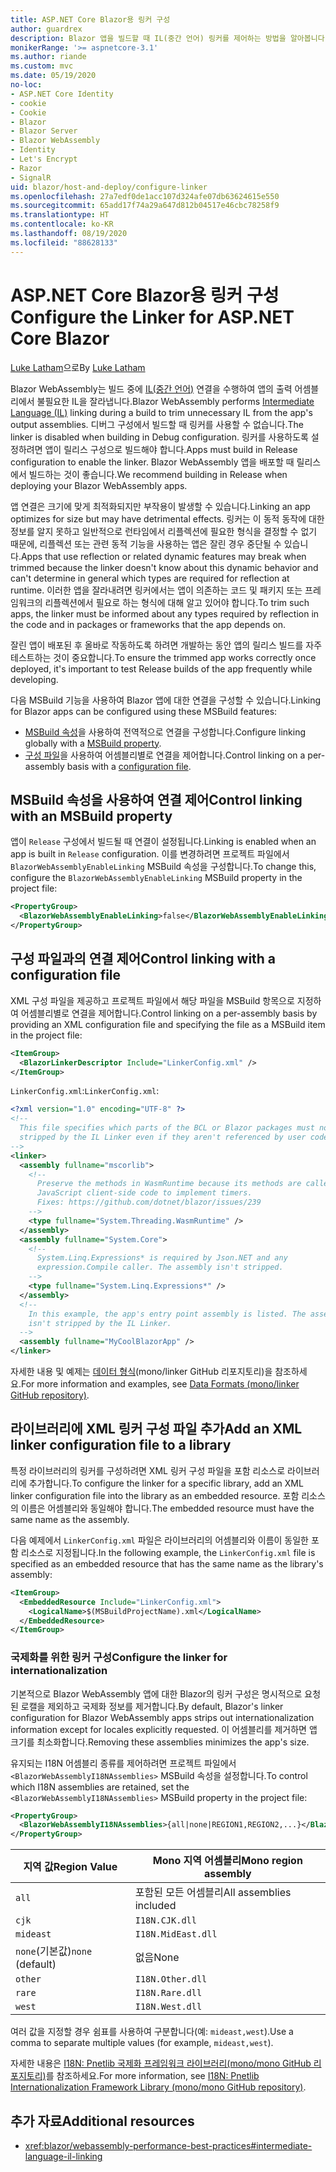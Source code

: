 ```yaml
---
title: ASP.NET Core Blazor용 링커 구성
author: guardrex
description: Blazor 앱을 빌드할 때 IL(중간 언어) 링커를 제어하는 방법을 알아봅니다.
monikerRange: '>= aspnetcore-3.1'
ms.author: riande
ms.custom: mvc
ms.date: 05/19/2020
no-loc:
- ASP.NET Core Identity
- cookie
- Cookie
- Blazor
- Blazor Server
- Blazor WebAssembly
- Identity
- Let's Encrypt
- Razor
- SignalR
uid: blazor/host-and-deploy/configure-linker
ms.openlocfilehash: 27a7edf0de1acc107d324afe07db63624615e550
ms.sourcegitcommit: 65add17f74a29a647d812b04517e46cbc78258f9
ms.translationtype: HT
ms.contentlocale: ko-KR
ms.lasthandoff: 08/19/2020
ms.locfileid: "88628133"
---
```

# <a name="configure-the-linker-for-aspnet-core-no-locblazor"></a><span data-ttu-id="cb081-103">ASP.NET Core Blazor용 링커 구성</span><span class="sxs-lookup"><span data-stu-id="cb081-103">Configure the Linker for ASP.NET Core Blazor</span></span>

<span data-ttu-id="cb081-104">[Luke Latham](https://github.com/guardrex)으로</span><span class="sxs-lookup"><span data-stu-id="cb081-104">By [Luke Latham](https://github.com/guardrex)</span></span>

<span data-ttu-id="cb081-105">Blazor WebAssembly는 빌드 중에 [IL(중간 언어)](/dotnet/standard/managed-code#intermediate-language--execution) 연결을 수행하여 앱의 출력 어셈블리에서 불필요한 IL을 잘라냅니다.</span><span class="sxs-lookup"><span data-stu-id="cb081-105">Blazor WebAssembly performs [Intermediate Language (IL)](/dotnet/standard/managed-code#intermediate-language--execution) linking during a build to trim unnecessary IL from the app's output assemblies.</span></span> <span data-ttu-id="cb081-106">디버그 구성에서 빌드할 때 링커를 사용할 수 없습니다.</span><span class="sxs-lookup"><span data-stu-id="cb081-106">The linker is disabled when building in Debug configuration.</span></span> <span data-ttu-id="cb081-107">링커를 사용하도록 설정하려면 앱이 릴리스 구성으로 빌드해야 합니다.</span><span class="sxs-lookup"><span data-stu-id="cb081-107">Apps must build in Release configuration to enable the linker.</span></span> <span data-ttu-id="cb081-108">Blazor WebAssembly 앱을 배포할 때 릴리스에서 빌드하는 것이 좋습니다.</span><span class="sxs-lookup"><span data-stu-id="cb081-108">We recommend building in Release when deploying your Blazor WebAssembly apps.</span></span> 

<span data-ttu-id="cb081-109">앱 연결은 크기에 맞게 최적화되지만 부작용이 발생할 수 있습니다.</span><span class="sxs-lookup"><span data-stu-id="cb081-109">Linking an app optimizes for size but may have detrimental effects.</span></span> <span data-ttu-id="cb081-110">링커는 이 동적 동작에 대한 정보를 알지 못하고 일반적으로 런타임에서 리플렉션에 필요한 형식을 결정할 수 없기 때문에, 리플렉션 또는 관련 동적 기능을 사용하는 앱은 잘린 경우 중단될 수 있습니다.</span><span class="sxs-lookup"><span data-stu-id="cb081-110">Apps that use reflection or related dynamic features may break when trimmed because the linker doesn't know about this dynamic behavior and can't determine in general which types are required for reflection at runtime.</span></span> <span data-ttu-id="cb081-111">이러한 앱을 잘라내려면 링커에서는 앱이 의존하는 코드 및 패키지 또는 프레임워크의 리플렉션에서 필요로 하는 형식에 대해 알고 있어야 합니다.</span><span class="sxs-lookup"><span data-stu-id="cb081-111">To trim such apps, the linker must be informed about any types required by reflection in the code and in packages or frameworks that the app depends on.</span></span> 

<span data-ttu-id="cb081-112">잘린 앱이 배포된 후 올바로 작동하도록 하려면 개발하는 동안 앱의 릴리스 빌드를 자주 테스트하는 것이 중요합니다.</span><span class="sxs-lookup"><span data-stu-id="cb081-112">To ensure the trimmed app works correctly once deployed, it's important to test Release builds of the app frequently while developing.</span></span>

<span data-ttu-id="cb081-113">다음 MSBuild 기능을 사용하여 Blazor 앱에 대한 연결을 구성할 수 있습니다.</span><span class="sxs-lookup"><span data-stu-id="cb081-113">Linking for Blazor apps can be configured using these MSBuild features:</span></span>

* <span data-ttu-id="cb081-114">[MSBuild 속성](#control-linking-with-an-msbuild-property)을 사용하여 전역적으로 연결을 구성합니다.</span><span class="sxs-lookup"><span data-stu-id="cb081-114">Configure linking globally with a [MSBuild property](#control-linking-with-an-msbuild-property).</span></span>
* <span data-ttu-id="cb081-115">[구성 파일](#control-linking-with-a-configuration-file)을 사용하여 어셈블리별로 연결을 제어합니다.</span><span class="sxs-lookup"><span data-stu-id="cb081-115">Control linking on a per-assembly basis with a [configuration file](#control-linking-with-a-configuration-file).</span></span>

## <a name="control-linking-with-an-msbuild-property"></a><span data-ttu-id="cb081-116">MSBuild 속성을 사용하여 연결 제어</span><span class="sxs-lookup"><span data-stu-id="cb081-116">Control linking with an MSBuild property</span></span>

<span data-ttu-id="cb081-117">앱이 `Release` 구성에서 빌드될 때 연결이 설정됩니다.</span><span class="sxs-lookup"><span data-stu-id="cb081-117">Linking is enabled when an app is built in `Release` configuration.</span></span> <span data-ttu-id="cb081-118">이를 변경하려면 프로젝트 파일에서 `BlazorWebAssemblyEnableLinking` MSBuild 속성을 구성합니다.</span><span class="sxs-lookup"><span data-stu-id="cb081-118">To change this, configure the `BlazorWebAssemblyEnableLinking` MSBuild property in the project file:</span></span>

```xml
<PropertyGroup>
  <BlazorWebAssemblyEnableLinking>false</BlazorWebAssemblyEnableLinking>
</PropertyGroup>
```

## <a name="control-linking-with-a-configuration-file"></a><span data-ttu-id="cb081-119">구성 파일과의 연결 제어</span><span class="sxs-lookup"><span data-stu-id="cb081-119">Control linking with a configuration file</span></span>

<span data-ttu-id="cb081-120">XML 구성 파일을 제공하고 프로젝트 파일에서 해당 파일을 MSBuild 항목으로 지정하여 어셈블리별로 연결을 제어합니다.</span><span class="sxs-lookup"><span data-stu-id="cb081-120">Control linking on a per-assembly basis by providing an XML configuration file and specifying the file as a MSBuild item in the project file:</span></span>

```xml
<ItemGroup>
  <BlazorLinkerDescriptor Include="LinkerConfig.xml" />
</ItemGroup>
```

<span data-ttu-id="cb081-121">`LinkerConfig.xml`:</span><span class="sxs-lookup"><span data-stu-id="cb081-121">`LinkerConfig.xml`:</span></span>

```xml
<?xml version="1.0" encoding="UTF-8" ?>
<!--
  This file specifies which parts of the BCL or Blazor packages must not be
  stripped by the IL Linker even if they aren't referenced by user code.
-->
<linker>
  <assembly fullname="mscorlib">
    <!--
      Preserve the methods in WasmRuntime because its methods are called by 
      JavaScript client-side code to implement timers.
      Fixes: https://github.com/dotnet/blazor/issues/239
    -->
    <type fullname="System.Threading.WasmRuntime" />
  </assembly>
  <assembly fullname="System.Core">
    <!--
      System.Linq.Expressions* is required by Json.NET and any 
      expression.Compile caller. The assembly isn't stripped.
    -->
    <type fullname="System.Linq.Expressions*" />
  </assembly>
  <!--
    In this example, the app's entry point assembly is listed. The assembly
    isn't stripped by the IL Linker.
  -->
  <assembly fullname="MyCoolBlazorApp" />
</linker>
```

<span data-ttu-id="cb081-122">자세한 내용 및 예제는 [데이터 형식](https://github.com/mono/linker/blob/master/docs/data-formats.md)(mono/linker GitHub 리포지토리)을 참조하세요.</span><span class="sxs-lookup"><span data-stu-id="cb081-122">For more information and examples, see [Data Formats (mono/linker GitHub repository)](https://github.com/mono/linker/blob/master/docs/data-formats.md).</span></span>

## <a name="add-an-xml-linker-configuration-file-to-a-library"></a><span data-ttu-id="cb081-123">라이브러리에 XML 링커 구성 파일 추가</span><span class="sxs-lookup"><span data-stu-id="cb081-123">Add an XML linker configuration file to a library</span></span>

<span data-ttu-id="cb081-124">특정 라이브러리의 링커를 구성하려면 XML 링커 구성 파일을 포함 리소스로 라이브러리에 추가합니다.</span><span class="sxs-lookup"><span data-stu-id="cb081-124">To configure the linker for a specific library, add an XML linker configuration file into the library as an embedded resource.</span></span> <span data-ttu-id="cb081-125">포함 리소스의 이름은 어셈블리와 동일해야 합니다.</span><span class="sxs-lookup"><span data-stu-id="cb081-125">The embedded resource must have the same name as the assembly.</span></span>

<span data-ttu-id="cb081-126">다음 예제에서 `LinkerConfig.xml` 파일은 라이브러리의 어셈블리와 이름이 동일한 포함 리소스로 지정됩니다.</span><span class="sxs-lookup"><span data-stu-id="cb081-126">In the following example, the `LinkerConfig.xml` file is specified as an embedded resource that has the same name as the library's assembly:</span></span>

```xml
<ItemGroup>
  <EmbeddedResource Include="LinkerConfig.xml">
    <LogicalName>$(MSBuildProjectName).xml</LogicalName>
  </EmbeddedResource>
</ItemGroup>
```

### <a name="configure-the-linker-for-internationalization"></a><span data-ttu-id="cb081-127">국제화를 위한 링커 구성</span><span class="sxs-lookup"><span data-stu-id="cb081-127">Configure the linker for internationalization</span></span>

<span data-ttu-id="cb081-128">기본적으로 Blazor WebAssembly 앱에 대한 Blazor의 링커 구성은 명시적으로 요청된 로캘을 제외하고 국제화 정보를 제거합니다.</span><span class="sxs-lookup"><span data-stu-id="cb081-128">By default, Blazor's linker configuration for Blazor WebAssembly apps strips out internationalization information except for locales explicitly requested.</span></span> <span data-ttu-id="cb081-129">이 어셈블리를 제거하면 앱 크기를 최소화합니다.</span><span class="sxs-lookup"><span data-stu-id="cb081-129">Removing these assemblies minimizes the app's size.</span></span>

<span data-ttu-id="cb081-130">유지되는 I18N 어셈블리 종류를 제어하려면 프로젝트 파일에서 `<BlazorWebAssemblyI18NAssemblies>` MSBuild 속성을 설정합니다.</span><span class="sxs-lookup"><span data-stu-id="cb081-130">To control which I18N assemblies are retained, set the `<BlazorWebAssemblyI18NAssemblies>` MSBuild property in the project file:</span></span>

```xml
<PropertyGroup>
  <BlazorWebAssemblyI18NAssemblies>{all|none|REGION1,REGION2,...}</BlazorWebAssemblyI18NAssemblies>
</PropertyGroup>
```

| <span data-ttu-id="cb081-131">지역 값</span><span class="sxs-lookup"><span data-stu-id="cb081-131">Region Value</span></span>     | <span data-ttu-id="cb081-132">Mono 지역 어셈블리</span><span class="sxs-lookup"><span data-stu-id="cb081-132">Mono region assembly</span></span>    |
| ---------------- | ----------------------- |
| `all`            | <span data-ttu-id="cb081-133">포함된 모든 어셈블리</span><span class="sxs-lookup"><span data-stu-id="cb081-133">All assemblies included</span></span> |
| `cjk`            | `I18N.CJK.dll`          |
| `mideast`        | `I18N.MidEast.dll`      |
| <span data-ttu-id="cb081-134">`none`(기본값)</span><span class="sxs-lookup"><span data-stu-id="cb081-134">`none` (default)</span></span> | <span data-ttu-id="cb081-135">없음</span><span class="sxs-lookup"><span data-stu-id="cb081-135">None</span></span>                    |
| `other`          | `I18N.Other.dll`        |
| `rare`           | `I18N.Rare.dll`         |
| `west`           | `I18N.West.dll`         |

<span data-ttu-id="cb081-136">여러 값을 지정할 경우 쉼표를 사용하여 구분합니다(예: `mideast,west`).</span><span class="sxs-lookup"><span data-stu-id="cb081-136">Use a comma to separate multiple values (for example, `mideast,west`).</span></span>

<span data-ttu-id="cb081-137">자세한 내용은 [I18N: Pnetlib 국제화 프레임워크 라이브러리(mono/mono GitHub 리포지토리)](https://github.com/mono/mono/tree/master/mcs/class/I18N)를 참조하세요.</span><span class="sxs-lookup"><span data-stu-id="cb081-137">For more information, see [I18N: Pnetlib Internationalization Framework Library (mono/mono GitHub repository)](https://github.com/mono/mono/tree/master/mcs/class/I18N).</span></span>

## <a name="additional-resources"></a><span data-ttu-id="cb081-138">추가 자료</span><span class="sxs-lookup"><span data-stu-id="cb081-138">Additional resources</span></span>

* <xref:blazor/webassembly-performance-best-practices#intermediate-language-il-linking>
